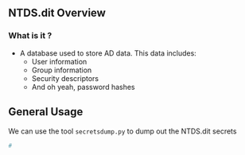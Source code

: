## **NTDS.dit Overview**

### **What is it ?**

- A database used to store AD data. This data includes:
	- User information
	- Group information
	- Security descriptors
	- And oh yeah, password hashes


## **General Usage**

We can use the tool `secretsdump.py` to dump out the NTDS.dit secrets

```powershell
# 
```